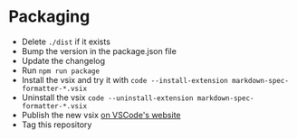 # Packaging

* Delete `./dist` if it exists
* Bump the version in the package.json file
* Update the changelog
* Run `npm run package`
* Install the vsix and try it with `code --install-extension markdown-spec-formatter-*.vsix` 
* Uninstall the vsix `code --uninstall-extension markdown-spec-formatter-*.vsix`
* Publish the new vsix [on VSCode's website](https://marketplace.visualstudio.com/manage/publishers/quilicicf)
* Tag this repository
